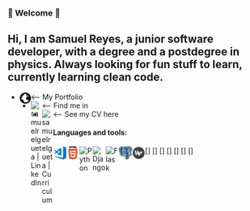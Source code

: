 ### 👋 Welcome 👋

## Hi, I am Samuel Reyes, a junior software developer, with a degree and a postdegree in physics. Always looking for fun stuff to learn, currently learning clean code.

* <-- My Portfolio   [<img align="left" alt="www.samuelrelgueta.com" width="22px" src="https://raw.githubusercontent.com/iconic/open-iconic/master/svg/globe.svg" />][website]
* <-- Find me in [<img align="left" alt="samuelrelgueta | LinkedIn" width="22px" src="https://cdn.jsdelivr.net/npm/simple-icons@v3/icons/linkedin.svg" />][linkedin]
* <-- See my CV here [<img align="left" alt="samuelrelgueta | Curriculum" width="22px" src="https://cdn3.iconfinder.com/data/icons/20-business-flat-icons-shadow/96/80-512.png" />][curriculum]


#### Languages and tools:

[<img align="left" alt="Visual Studio Code" width="26px" src="https://raw.githubusercontent.com/github/explore/80688e429a7d4ef2fca1e82350fe8e3517d3494d/topics/visual-studio-code/visual-studio-code.png" />]
[<img align="left" alt="HTML5" width="26px" src="https://raw.githubusercontent.com/github/explore/80688e429a7d4ef2fca1e82350fe8e3517d3494d/topics/html/html.png" />]
[<img align="left" alt="Python" width="26px" src="https://raw.githubusercontent.com/jmnote/z-icons/master/svg/python.svg" />]
[<img align="left" alt="Django" width="26px" src="https://e7.pngegg.com/pngimages/159/366/png-clipart-django-python-computer-icons-logo-python-text-label.png" />]
[<img align="left" alt="Flask" width="26px" src="https://www.logo.wine/a/logo/Flask_(web_framework)/Flask_(web_framework)-Logo.wine.svg" />]
[<img align="left" alt="PostgreSQL" width="26px" src="https://raw.githubusercontent.com/github/explore/80688e429a7d4ef2fca1e82350fe8e3517d3494d/topics/postgresql/postgresql.png" />]
[<img align="left" alt="Kivy" width="26px" src="https://raw.githubusercontent.com/kivy/kivy/master/kivy/data/logo/kivy-icon-256.png" />]

[website]: http://www.samuelrelgueta.com/
[linkedin]: https://www.linkedin.com/in/samuel-reyes-elgueta/
[curriculum]: http://www.samuelrelgueta.com/static/CVSamuelReyes.pdf 
<!--
**DunEideann/DunEideann** is a ✨ _special_ ✨ repository because its `README.md` (this file) appears on your GitHub profile.

Here are some ideas to get you started:

- 🔭 I’m currently working on ...
- 🌱 I’m currently learning ...
- 👯 I’m looking to collaborate on ...
- 🤔 I’m looking for help with ...
- 💬 Ask me about ...
- 📫 How to reach me: ...
- 😄 Pronouns: ...
- ⚡ Fun fact: ...
-->
